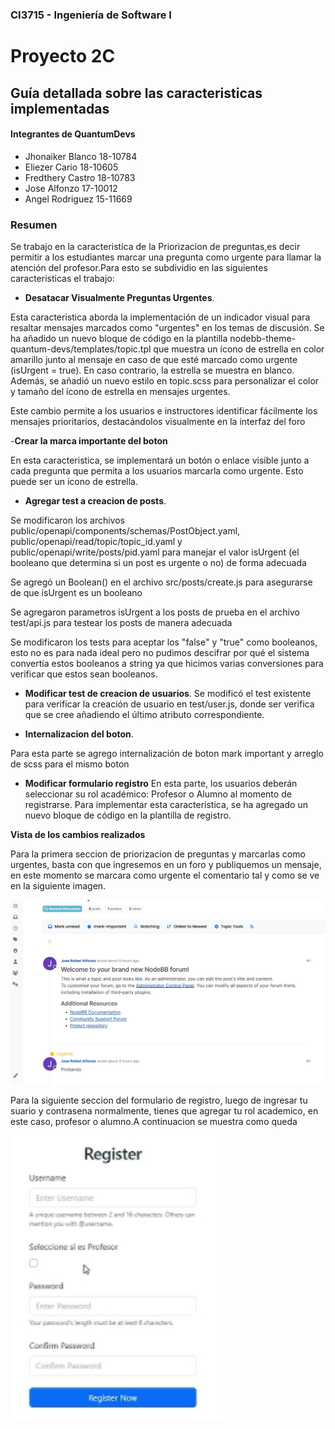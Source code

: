 ### CI3715 - Ingeniería de Software I


# Proyecto 2C


## Guía detallada sobre las caracteristicas implementadas 

#### Integrantes de QuantumDevs 

- Jhonaiker Blanco 18-10784
- Eliezer Cario 18-10605
- Fredthery Castro 18-10783
- Jose Alfonzo 17-10012
- Angel Rodriguez 15-11669





### Resumen
Se trabajo en la caracteristica de la Priorizacion de preguntas,es decir
permitir a los estudiantes marcar una pregunta como urgente para llamar la atención del profesor.Para esto se subdividio en las siguientes caracteristicas el trabajo:

- **Desatacar Visualmente Preguntas Urgentes**.

Esta caracteristica aborda la implementación de un indicador visual para resaltar mensajes marcados como "urgentes" en los temas de discusión. Se ha añadido un nuevo bloque de código en la plantilla nodebb-theme-quantum-devs/templates/topic.tpl que muestra un ícono de estrella en color amarillo junto al mensaje en caso de que esté marcado como urgente (isUrgent = true). En caso contrario, la estrella se muestra en blanco. Además, se añadió un nuevo estilo en topic.scss para personalizar el color y tamaño del ícono de estrella en mensajes urgentes.

Este cambio permite a los usuarios e instructores identificar fácilmente los mensajes prioritarios, destacándolos visualmente en la interfaz del foro

-**Crear la marca importante del boton**

En esta caracteristica, se implementará un botón o enlace visible junto a cada pregunta que permita a los usuarios marcarla como urgente. Esto puede ser un icono de estrella.

- **Agregar test a creacion de posts**.

Se modificaron los archivos public/openapi/components/schemas/PostObject.yaml, public/openapi/read/topic/topic_id.yaml y public/openapi/write/posts/pid.yaml para manejar el valor isUrgent (el booleano que determina si un post es urgente o no) de forma adecuada

Se agregó un Boolean() en el archivo src/posts/create.js para asegurarse de que isUrgent es un booleano

Se agregaron parametros isUrgent a los posts de prueba en el archivo test/api.js para testear los posts de manera adecuada

Se modificaron los tests para aceptar los "false" y "true" como booleanos, esto no es para nada ideal pero no pudimos descifrar por qué el sistema convertía estos booleanos a string ya que hicimos varias conversiones para verificar que estos sean booleanos.

- **Modificar test de creacion de usuarios**.
Se modificó el test existente para verificar la creación de usuario en test/user.js, donde ser verifica que se cree añadiendo el último atributo correspondiente.

- **Internalizacion del boton**.

Para esta parte se agrego internalización de boton mark important y arreglo de scss para el mismo boton

- **Modificar formulario registro**
En esta parte, los usuarios deberán seleccionar su rol académico: Profesor o Alumno al momento de registrarse. Para implementar esta característica, se ha agregado un nuevo bloque de código en la plantilla de registro.

**Vista de los cambios realizados**

Para la primera seccion de priorizacion de preguntas y marcarlas como urgentes, basta con que ingresemos en un foro y publiquemos un mensaje, en este momento se marcara como urgente el comentario tal y como se ve en la siguiente imagen.

![alt text](image.png)

Para la siguiente seccion del formulario de registro, luego de ingresar tu suario y contrasena normalmente, tienes que agregar tu rol academico, en este caso, profesor o alumno.A continuacion se muestra como queda

![alt text](image-1.png)
